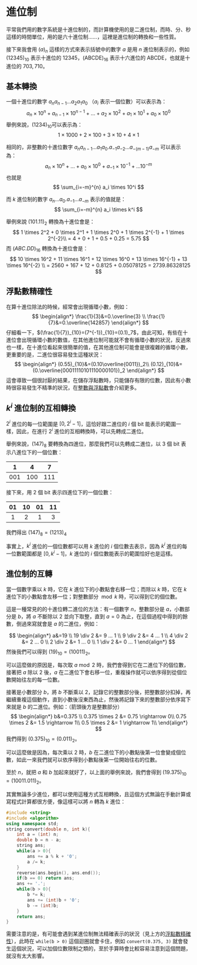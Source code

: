# 進位制

平常我們用的數字系統是十進位制的，而計算機使用的是二進位制，而時、分、秒這樣的時間單位，用的是六十進位制……，這裡是進位制的轉換和一些性質。

接下來我會用 $(a)_n$ 這樣的方式來表示括號中的數字 $a$ 是用 $n$ 進位制表示的，例如 $(12345)_{10}$ 表示十進位的 $12345$，$(\text{ABCDE})_{16}$ 表示十六進位的 $\text{ABCDE}$，也就是十進位的 $703,710$。

## 基本轉換

一個十進位的數字 $a_{n}a_{n-1}...a_2a_1a_0$ （$a_i$ 表示一個位數）可以表示為：
$$
a_n \times 10^n + a_{n-1} \times 10^{n-1} + ... + a_2 \times 10^2 + a_1 \times 10^1 + a_0 \times 10^0
$$
舉例來說，$(1234)_{10}$可以表示為：
$$
1 \times 1000 + 2 \times 100 + 3 \times 10 + 4 \times 1
$$

相同的，非整數的十進位數字 $a_{n}a_{n-1}...a_1a_0.a_{-1}a_{-2}...a_{-(m-1)}a_{-m}$ 可以表示為：
$$
a_n \times 10^n + ... + a_0 \times 10^0 + a_{-1} \times 10^{-1} + ... 10^{-m}
$$
也就是
$$
\sum_{i=-m}^{n} a_i \times 10^i
$$

而 $k$ 進位制的數字 $a_{n}...a_0.a_{-1}...a_{-m}$ 表示的值就是：
$$
\sum_{i=-m}^{n} a_i \times k^i
$$

舉例來說 $(101.11)_2$ 轉換為十進位會是：
$$
1 \times 2^2 + 0 \times 2^1 + 1 \times 2^0 + 1 \times 2^{-1} + 1 \times 2^{-2}\\
= 4 + 0 + 1 + 0.5 + 0.25 = 5.75
$$
而 $(ABC.DD)_{16}$ 轉換為十進位會是：
$$
10 \times 16^2 + 11 \times 16^1 + 12 \times 16^0 + 13 \times 16^{-1} + 13 \times 16^{-2} \\
= 2560 + 167 + 12 + 0.8125 + 0.05078125‬ = 2739.86328125
$$

## 浮點數精確性

在算十進位除法的時候，經常會出現循環小數，例如：
$$
\begin{align*}
\frac{1}{3}&=0.\overline{3} \\
\frac{1}{7}&=0.\overline{142857}
\end{align*}
$$
仔細看一下，$(\frac{1}{7})_{10}=(7^{-1})_{10}=(0.1)_7$，由此可知，有些在十進位會出現循環小數的數值，在其他進位制可能就不會有循環小數的狀況，反過來也一樣，在十進位看起來很簡單的值，在其他進位制可能會是很複雜的循環小數，更重要的是，二進位很容易發生這種狀況：
$$
\begin{align*}
(0.55)_{10}&=(0.10\overline{0011})_2\\
(0.12)_{10}&=(0.\overline{00011110101110000101})_2
\end{align*}
$$
這會導致一個很討厭的結果，在儲存浮點數時，只能儲存有限的位數，因此有小數時很容易發生不精準的狀況，在[整數與浮點數](/int-and-float)會介紹更多。

## $k^i$ 進位制的互相轉換

$2^i$ 進位的每一位範圍是 $[0, 2^i-1]$，這恰好跟二進位的 $i$ 個 bit 能表示的範圍一樣，因此，在進行 $2^i$ 進位的互相轉換時，可以先轉成二進位。

舉例來說，$(147)_8$ 要轉換為四進位，那麼我們可以先轉成二進位，以 3 個 bit 表示八進位下的一個位數：

| 1 | 4 | 7 |
|:-:|:-:|:-:|
|001|100|111|

接下來，用 2 個 bit 表示四進位下的一個位數：

|01|10|01|11|
|:-:|:-:|:-:|:-:|
| 1| 2| 1| 3|

我們得出 $(147)_8=(1213)_4$

事實上，$k^i$ 進位的一個位數都可以用 $k$ 進位的 $i$ 個位數去表示，因為 $k^i$ 進位的每一位數範圍都是 $[0, k^i-1]$，$k$ 進位的 $i$ 個位數能表示的範圍恰好也是這樣。

## 進位制的互轉

當一個數字乘以 $k$ 時，它在 $k$ 進位下的小數點會右移一位；而除以 $k$ 時，它在 $k$ 進位下的小數點會左移一位；對整數部分 $\bmod k$ 時，可以得到它的個位數。

這是一種常見的的十進位轉二進位的方法：有一個數字 $n$，整數部分是 $a$，小數部分是 $b$，將 $a$ 不斷除以 $2$ 並向下取整，直到 $a=0$ 為止，在這個過程中得到的餘數，倒過來寫就會是 $a$ 的二進位，例如：

$$
\begin{align*}
a&=19 \\
19 \div 2 &= 9 ... 1 \\
9 \div 2 &= 4 ... 1 \\
4 \div 2 &= 2 ... 0 \\
2 \div 2 &= 1 ... 0 \\
1 \div 2 &= 0 ... 1
\end{align*}
$$
然後我們可以得到 $(19)_{10}=(10011)_2$。

可以這麼做的原因是，每次取 $a \bmod 2$ 時，我們會得到它在二進位下的個位數，接著把 $a$ 除以 $2$ 後，$a$ 在二進位下會右移一位，重複操作就可以依序得到從個位數開始往左的每一位數。

接著是小數部分 $b$，將 $b$ 不斷乘以 $2$，記錄它的整數部分後，把整數部分扣掉，再繼續重複這個動作，直到小數後沒東西為止，然後將記錄下來的整數部分依序寫下來就是 $b$ 的二進位。例如：（箭頭後方是整數部分）
$$
\begin{align*}
b&=0.375 \\
0.375 \times 2 &= 0.75 \rightarrow 0\\
0.75 \times 2 &= 1.5 \rightarrow 1\\
0.5 \times 2 &= 1 \rightarrow 1\\
\end{align*}
$$
我們得到 $(0.375)_{10}=(0.011)_2$。

可以這麼做是因為，每次乘以 $2$ 時，$b$ 在二進位下的小數點後第一位會變成個位數，如此一來我們就可以依序得到小數點後第一位開始往右的位數。

至於 $n$，就把 $a$ 和 $b$ 加起來就好了，以上面的舉例來說，我們會得到 $(19.375)_{10}=(10011.011)_2$。

其實無論多少進位，都可以使用這種方式互相轉換，且這個方式無論在手動計算或寫程式計算都很方便，像這樣可以將 $n$ 轉為 $k$ 進位：
```cpp
#include <string>
#include <algorithm>
using namespace std;
string convert(double n, int k){
    int a = (int) n;
    double b = n - a;
    string ans;
    while(a > 0){
        ans += a % k + '0';
        a /= k;
    }
    reverse(ans.begin(), ans.end());
    if(b == 0) return ans;
    ans += '.';
    while(b > 0){
        b *= k;
        ans += (int)b + '0';
        b -= (int)b;
    }
    return ans;
}
```

需要注意的是，有可能會遇到某進位制無法精確表示的狀況（見上方的[浮點數精確性](#%E6%B5%AE%E9%BB%9E%E6%95%B8%E7%B2%BE%E7%A2%BA%E6%80%A7)），此時在 `while(b > 0)` 這個迴圈就會卡住，例如 `convert(0.375, 3)` 就會發生這個狀況，可以加個位數限制之類的，至於手算時會比較容易注意到這個問題，就沒有太大影響。